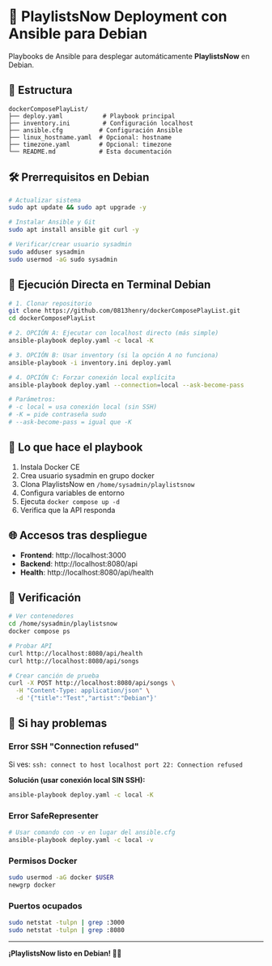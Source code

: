 # 🚀 PlaylistsNow Deployment con Ansible para Debian

Playbooks de Ansible para desplegar automáticamente **PlaylistsNow** en Debian.

## 📁 Estructura

```
dockerComposePlayList/
├── deploy.yaml           # Playbook principal
├── inventory.ini         # Configuración localhost
├── ansible.cfg          # Configuración Ansible
├── linux_hostname.yaml  # Opcional: hostname
├── timezone.yaml        # Opcional: timezone
└── README.md            # Esta documentación
```

## 🛠️ Prerrequisitos en Debian

```bash
# Actualizar sistema
sudo apt update && sudo apt upgrade -y

# Instalar Ansible y Git
sudo apt install ansible git curl -y

# Verificar/crear usuario sysadmin
sudo adduser sysadmin
sudo usermod -aG sudo sysadmin
```

## 🚀 Ejecución Directa en Terminal Debian

```bash
# 1. Clonar repositorio
git clone https://github.com/0813henry/dockerComposePlayList.git
cd dockerComposePlayList

# 2. OPCIÓN A: Ejecutar con localhost directo (más simple)
ansible-playbook deploy.yaml -c local -K

# 3. OPCIÓN B: Usar inventory (si la opción A no funciona)
ansible-playbook -i inventory.ini deploy.yaml

# 4. OPCIÓN C: Forzar conexión local explícita
ansible-playbook deploy.yaml --connection=local --ask-become-pass

# Parámetros:
# -c local = usa conexión local (sin SSH)
# -K = pide contraseña sudo
# --ask-become-pass = igual que -K
```

## 🎯 Lo que hace el playbook

1. Instala Docker CE
2. Crea usuario sysadmin en grupo docker
3. Clona PlaylistsNow en `/home/sysadmin/playlistsnow`
4. Configura variables de entorno
5. Ejecuta `docker compose up -d`
6. Verifica que la API responda

## 🌐 Accesos tras despliegue

- **Frontend**: http://localhost:3000
- **Backend**: http://localhost:8080/api
- **Health**: http://localhost:8080/api/health

## 🔧 Verificación

```bash
# Ver contenedores
cd /home/sysadmin/playlistsnow
docker compose ps

# Probar API
curl http://localhost:8080/api/health
curl http://localhost:8080/api/songs

# Crear canción de prueba
curl -X POST http://localhost:8080/api/songs \
  -H "Content-Type: application/json" \
  -d '{"title":"Test","artist":"Debian"}'
```

## 🚨 Si hay problemas

### Error SSH "Connection refused"

Si ves: `ssh: connect to host localhost port 22: Connection refused`

**Solución (usar conexión local SIN SSH):**

```bash
ansible-playbook deploy.yaml -c local -K
```

### Error SafeRepresenter

```bash
# Usar comando con -v en lugar del ansible.cfg
ansible-playbook deploy.yaml -c local -v
```

### Permisos Docker

```bash
sudo usermod -aG docker $USER
newgrp docker
```

### Puertos ocupados

```bash
sudo netstat -tulpn | grep :3000
sudo netstat -tulpn | grep :8080
```

---

**¡PlaylistsNow listo en Debian! 🎵🐧**
